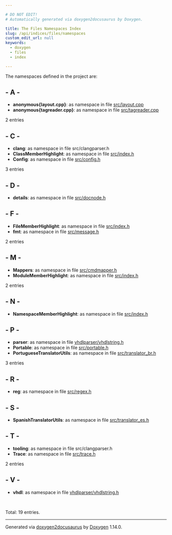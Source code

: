 ```yaml
---

# DO NOT EDIT!
# Automatically generated via doxygen2docusaurus by Doxygen.

title: The Files Namespaces Index
slug: /api/indices/files/namespaces
custom_edit_url: null
keywords:
  - doxygen
  - files
  - index

---
```


<div class="doxyPage">

<p>The namespaces defined in the project are:</p>

## - A -

<ul>
<li><b>anonymous{layout.cpp}</b>: as namespace in file <a href="/web-doxygen/docs/api/namespaces/anonymous-layout-cpp-">src/layout.cpp</a></li>
<li><b>anonymous{tagreader.cpp}</b>: as namespace in file <a href="/web-doxygen/docs/api/namespaces/anonymous-tagreader-cpp-">src/tagreader.cpp</a></li>
</ul>
<p>2 entries</p>

## - C -

<ul>
<li><b>clang</b>: as namespace in file src/clangparser.h</li>
<li><b>ClassMemberHighlight</b>: as namespace in file <a href="/web-doxygen/docs/api/namespaces/classmemberhighlight">src/index.h</a></li>
<li><b>Config</b>: as namespace in file <a href="/web-doxygen/docs/api/namespaces/config">src/config.h</a></li>
</ul>
<p>3 entries</p>

## - D -

<ul>
<li><b>details</b>: as namespace in file <a href="/web-doxygen/docs/api/namespaces/details">src/docnode.h</a></li>
</ul>

## - F -

<ul>
<li><b>FileMemberHighlight</b>: as namespace in file <a href="/web-doxygen/docs/api/namespaces/filememberhighlight">src/index.h</a></li>
<li><b>fmt</b>: as namespace in file <a href="/web-doxygen/docs/api/namespaces/fmt">src/message.h</a></li>
</ul>
<p>2 entries</p>

## - M -

<ul>
<li><b>Mappers</b>: as namespace in file <a href="/web-doxygen/docs/api/namespaces/mappers">src/cmdmapper.h</a></li>
<li><b>ModuleMemberHighlight</b>: as namespace in file <a href="/web-doxygen/docs/api/namespaces/modulememberhighlight">src/index.h</a></li>
</ul>
<p>2 entries</p>

## - N -

<ul>
<li><b>NamespaceMemberHighlight</b>: as namespace in file <a href="/web-doxygen/docs/api/namespaces/namespacememberhighlight">src/index.h</a></li>
</ul>

## - P -

<ul>
<li><b>parser</b>: as namespace in file <a href="/web-doxygen/docs/api/namespaces/vhdl/parser">vhdlparser/vhdlstring.h</a></li>
<li><b>Portable</b>: as namespace in file <a href="/web-doxygen/docs/api/namespaces/portable">src/portable.h</a></li>
<li><b>PortugueseTranslatorUtils</b>: as namespace in file <a href="/web-doxygen/docs/api/namespaces/portuguesetranslatorutils">src/translator_br.h</a></li>
</ul>
<p>3 entries</p>

## - R -

<ul>
<li><b>reg</b>: as namespace in file <a href="/web-doxygen/docs/api/namespaces/reg">src/regex.h</a></li>
</ul>

## - S -

<ul>
<li><b>SpanishTranslatorUtils</b>: as namespace in file <a href="/web-doxygen/docs/api/namespaces/spanishtranslatorutils">src/translator_es.h</a></li>
</ul>

## - T -

<ul>
<li><b>tooling</b>: as namespace in file src/clangparser.h</li>
<li><b>Trace</b>: as namespace in file <a href="/web-doxygen/docs/api/namespaces/trace">src/trace.h</a></li>
</ul>
<p>2 entries</p>

## - V -

<ul>
<li><b>vhdl</b>: as namespace in file <a href="/web-doxygen/docs/api/namespaces/vhdl">vhdlparser/vhdlstring.h</a></li>
</ul>
<br/>
<p>Total: 19 entries.</p>

<hr/>

<p class="doxyGeneratedBy">Generated via <a href="https://github.com/xpack/doxygen2docusaurus">doxygen2docusaurus</a> by <a href="https://www.doxygen.nl">Doxygen</a> 1.14.0.</p>

</div>
